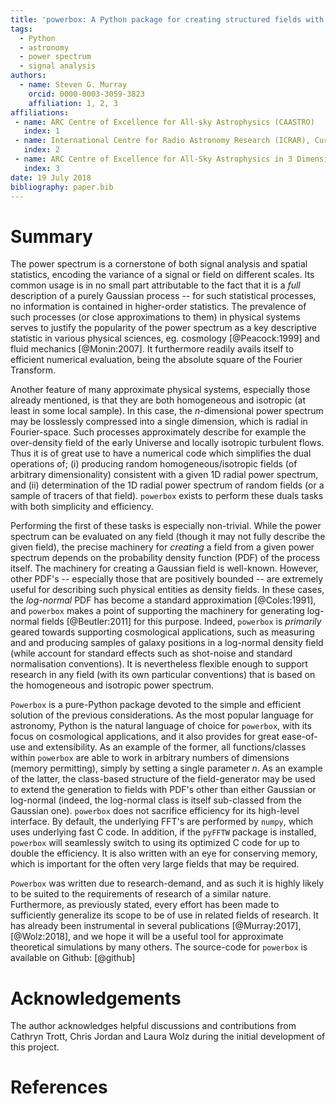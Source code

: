 ```yaml
---
title: 'powerbox: A Python package for creating structured fields with isotropic power spectra'
tags:
  - Python
  - astronomy
  - power spectrum
  - signal analysis
authors:
  - name: Steven G. Murray
    orcid: 0000-0003-3059-3823
    affiliation: 1, 2, 3
affiliations:
 - name: ARC Centre of Excellence for All-sky Astrophysics (CAASTRO)
   index: 1
 - name: International Centre for Radio Astronomy Research (ICRAR), Curtin University,  Bentley, WA 6102, Australia
   index: 2
 - name: ARC Centre of Excellence for All-Sky Astrophysics in 3 Dimensions (ASTRO 3D)
   index: 3
date: 19 July 2018
bibliography: paper.bib
---
```


# Summary

The power spectrum is a cornerstone of both signal analysis and spatial statistics,
encoding the variance of a signal or field on different scales.
Its common usage is in no small part attributable to the fact that it is a *full* 
description of a purely Gaussian process -- for such statistical processes, no information 
is contained in higher-order statistics. The prevalence of such processes (or 
close approximations to them) in physical systems serves to justify the popularity
of the power spectrum as a key descriptive statistic in various physical sciences, 
eg. cosmology [@Peacock:1999] and fluid mechanics [@Monin:2007]. It furthermore 
readily avails itself to efficient numerical evaluation, being the  absolute square of 
the Fourier Transform. 
   
Another feature of many approximate physical systems, especially those already mentioned,
is that they are both homogeneous and isotropic (at least in some local sample).
In this case, the *n*-dimensional power spectrum may be losslessly compressed into a single
dimension, which is radial in Fourier-space. Such processes approximately describe for example
the over-density field of the early Universe and locally isotropic turbulent flows. 
Thus it is of great use to have a numerical code which simplifies the dual operations of; (i) 
producing random homogeneous/isotropic fields (of arbitrary dimensionality) consistent with a 
given 1D radial power spectrum, and (ii) determination of the 1D radial power spectrum of 
random fields (or a sample of tracers of that field). ``powerbox`` exists to perform these
duals tasks with both simplicity and efficiency.

Performing the first of these tasks is especially non-trivial. While the power spectrum
can be evaluated on any field (though it may not fully describe the given field), the 
precise machinery for *creating* a field from a given power spectrum depends on the 
probability density function (PDF) of the process itself. The machinery for creating a 
Gaussian field is well-known. However, other PDF's -- especially those that are positively
bounded -- are extremely useful for describing such physical entities as density fields.
In these cases, the *log-normal* PDF has become a standard approximation [@Coles:1991],
and ``powerbox`` makes a point of supporting the machinery for generating log-normal 
fields [@Beutler:2011] for this purpose. Indeed, ``powerbox`` is *primarily* geared
towards supporting cosmological applications, such as measuring and and producing
samples of galaxy positions in a log-normal density field (while account for standard
effects such as shot-noise and standard normalisation conventions). It is nevertheless
flexible enough to support research in any field (with its own particular conventions) 
that is based on the homogeneous and isotropic power spectrum. 

 ``Powerbox`` is a pure-Python package devoted to the simple and efficient solution
 of the previous considerations. As the most popular language for astronomy, Python
 is the natural language of choice for ``powerbox``, with its focus on cosmological
 applications, and it also provides for great ease-of-use and extensibility. As an
 example of the former, all functions/classes within ``powerbox`` are able to work
 in arbitrary numbers of dimensions (memory permitting), simply by setting a single
 parameter *n*. As an
 example of the latter, the class-based structure of the field-generator may be used
 to extend the generation to fields with PDF's other than either Gaussian or log-normal
 (indeed, the log-normal class is itself sub-classed from the Gaussian one). 
 ``powerbox`` does not sacrifice efficiency for its high-level interface. By default, the
 underlying FFT's are performed by ``numpy``, which uses underlying fast C code. In addition,
 if the ``pyFFTW`` package is installed, ``powerbox`` will seamlessly switch to using its
 optimized C code for up to double the efficiency. It is also written with an eye for 
 conserving memory, which is important for the often very large fields that may be required.

``Powerbox`` was written due to research-demand, and as such it is highly likely to be suited
to the requirements of research of a similar nature. Furthermore, as previously stated,
every effort has been made to sufficiently generalize its scope to be of use in related
fields of research. It has already been instrumental in several publications [@Murray:2017], [@Wolz:2018],
and we hope it will be a useful tool for approximate theoretical simulations by many others.
The source-code for ``powerbox`` is available on Github: [@github]

# Acknowledgements

The author acknowledges helpful discussions and contributions from Cathryn Trott, Chris Jordan
and Laura Wolz during the initial development of this project.

# References